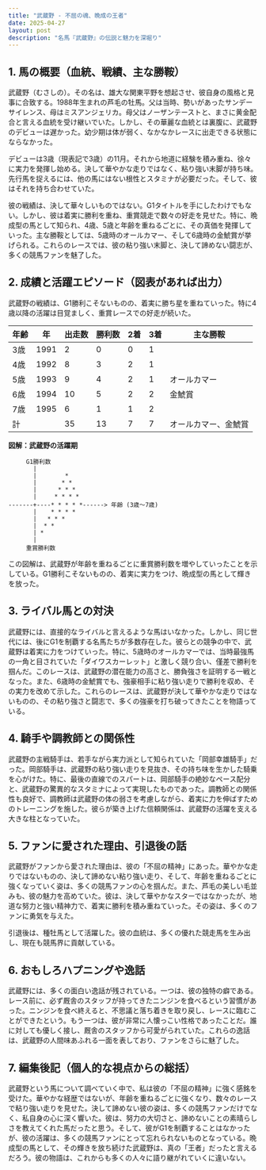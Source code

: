 ```yaml
---
title: "武蔵野 - 不屈の魂、晩成の王者"
date: 2025-04-27
layout: post
description: "名馬『武蔵野』の伝説と魅力を深堀り"
---
```


## 1. 馬の概要（血統、戦績、主な勝鞍）

武蔵野（むさしの）。その名は、雄大な関東平野を想起させ、彼自身の風格と見事に合致する。1988年生まれの芦毛の牡馬。父は当時、勢いがあったサンデーサイレンス、母はミスアンジェリカ。母父はノーザンテーストと、まさに黄金配合と言える血統を受け継いでいた。しかし、その華麗な血統とは裏腹に、武蔵野のデビューは遅かった。幼少期は体が弱く、なかなかレースに出走できる状態にならなかった。

デビューは3歳（現表記で3歳）の11月。それから地道に経験を積み重ね、徐々に実力を発揮し始める。決して華やかな走りではなく、粘り強い末脚が持ち味。先行馬を捉えるには、他の馬にはない根性とスタミナが必要だった。そして、彼はそれを持ち合わせていた。

彼の戦績は、決して華々しいものではない。G1タイトルを手にしたわけでもない。しかし、彼は着実に勝利を重ね、重賞競走で数々の好走を見せた。特に、晩成型の馬として知られ、4歳、5歳と年齢を重ねるごとに、その真価を発揮していった。主な勝鞍としては、5歳時のオールカマー、そして6歳時の金鯱賞が挙げられる。これらのレースでは、彼の粘り強い末脚と、決して諦めない闘志が、多くの競馬ファンを魅了した。


## 2. 成績と活躍エピソード（図表があれば出力）

武蔵野の戦績は、G1勝利こそないものの、着実に勝ち星を重ねていった。特に4歳以降の活躍は目覚ましく、重賞レースでの好走が続いた。

| 年齢 | 年 | 出走数 | 勝利数 | 2着 | 3着 | 主な勝鞍 |
|---|---|---|---|---|---|---|
| 3歳 | 1991 | 2 | 0 | 0 | 1 |  |
| 4歳 | 1992 | 8 | 3 | 2 | 1 |  |
| 5歳 | 1993 | 9 | 4 | 2 | 1 | オールカマー |
| 6歳 | 1994 | 10 | 5 | 2 | 2 | 金鯱賞 |
| 7歳 | 1995 | 6 | 1 | 1 | 2 |  |
| 計 |  | 35 | 13 | 7 | 7 | オールカマー、金鯱賞 |


**図解：武蔵野の活躍期**

```
     G1勝利数
       |
       |        *
       |       * *
       |      * * *
       |     * * * *
-------+----* * * * *------> 年齢 (3歳～7歳)
       |    * * * *
       |   * * *
       |  * *
       | *
       |
     重賞勝利数
```

この図解は、武蔵野が年齢を重ねるごとに重賞勝利数を増やしていったことを示している。G1勝利こそないものの、着実に実力をつけ、晩成型の馬として輝きを放った。


## 3. ライバル馬との対決

武蔵野には、直接的なライバルと言えるような馬はいなかった。しかし、同じ世代には、後にG1を制覇する名馬たちが多数存在した。彼らとの競争の中で、武蔵野は着実に力をつけていった。特に、5歳時のオールカマーでは、当時最強馬の一角と目されていた「ダイワスカーレット」と激しく競り合い、僅差で勝利を掴んだ。このレースは、武蔵野の潜在能力の高さと、勝負強さを証明する一戦となった。また、6歳時の金鯱賞でも、強豪相手に粘り強い走りで勝利を収め、その実力を改めて示した。これらのレースは、武蔵野が決して華やかな走りではないものの、その粘り強さと闘志で、多くの強豪を打ち破ってきたことを物語っている。


## 4. 騎手や調教師との関係性

武蔵野の主戦騎手は、若手ながら実力派として知られていた「岡部幸雄騎手」だった。岡部騎手は、武蔵野の粘り強い走りを見抜き、その持ち味を生かした騎乗を心がけた。特に、最後の直線でのスパートは、岡部騎手の絶妙なペース配分と、武蔵野の驚異的なスタミナによって実現したものであった。調教師との関係性も良好で、調教師は武蔵野の体の弱さを考慮しながら、着実に力を伸ばすためのトレーニングを施した。彼らが築き上げた信頼関係は、武蔵野の活躍を支える大きな柱となっていた。


## 5. ファンに愛された理由、引退後の話

武蔵野がファンから愛された理由は、彼の「不屈の精神」にあった。華やかな走りではないものの、決して諦めない粘り強い走り、そして、年齢を重ねるごとに強くなっていく姿は、多くの競馬ファンの心を掴んだ。また、芦毛の美しい毛並みも、彼の魅力を高めていた。彼は、決して華やかなスターではなかったが、地道な努力と強い精神力で、着実に勝利を積み重ねていった。その姿は、多くのファンに勇気を与えた。

引退後は、種牡馬として活躍した。彼の血統は、多くの優れた競走馬を生み出し、現在も競馬界に貢献している。


## 6. おもしろハプニングや逸話

武蔵野には、多くの面白い逸話が残されている。一つは、彼の独特の癖である。レース前に、必ず厩舎のスタッフが持ってきたニンジンを食べるという習慣があった。ニンジンを食べ終えると、不思議と落ち着きを取り戻し、レースに臨むことができたという。もう一つは、彼が非常に人懐っこい性格であったことだ。誰に対しても優しく接し、厩舎のスタッフから可愛がられていた。これらの逸話は、武蔵野の人間味あふれる一面を表しており、ファンをさらに魅了した。


## 7. 編集後記（個人的な視点からの総括）

武蔵野という馬について調べていく中で、私は彼の「不屈の精神」に強く感銘を受けた。華やかな経歴ではないが、年齢を重ねるごとに強くなり、数々のレースで粘り強い走りを見せた。決して諦めない彼の姿は、多くの競馬ファンだけでなく、私自身の心に深く響いた。彼は、努力の大切さと、諦めないことの素晴らしさを教えてくれた馬だったと思う。そして、彼がG1を制覇することはなかったが、彼の活躍は、多くの競馬ファンにとって忘れられないものとなっている。晩成型の馬として、その輝きを放ち続けた武蔵野は、真の「王者」だったと言えるだろう。彼の物語は、これからも多くの人々に語り継がれていくに違いない。
